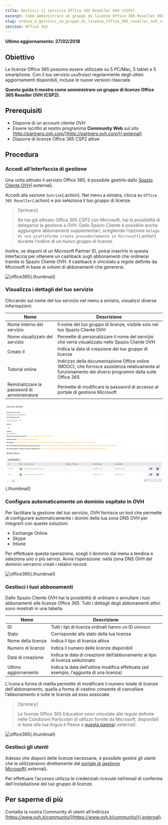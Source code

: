 ```yaml
---
title: Gestisci il servizio Office 365 Reseller OVH (CSP2)
excerpt: Come amministrare un gruppo di licenze Office 365 Reseller OVH (CSP2)
slug: ordina_e_gestisci_un_gruppo_di_licenze_office_365_reseller_ovh_csp2
section: Office 365
---
```


**Ultimo aggiornamento: 27/02/2018**

## Obiettivo

Le licenze Office 365 possono essere utilizzate su 5 PC/Mac, 5 tablet e 5 smartphone. Con il tuo servizio usufruisci regolarmente degli ultimi aggiornamenti disponibili, incluse le nuove versioni rilasciate.

**Questa guida ti mostra come amministrare un gruppo di licenze Office 365 Reseller OVH (CSP2).**

## Prerequisiti
- Disporre di un account cliente OVH
- Essere iscritto al nostro programma **Community Web** sul sito [http://partners.ovh.com/](http://partners.ovh.com/){.external} 
- Disporre di licenze Office 365 CSP2 attive

## Procedura

### Accedi all’interfaccia di gestione

Una volta attivato il servizio Office 365, è possibile gestirlo dallo [Spazio Cliente OVH](https://www.ovh.com/auth/?action=gotomanager&from=https://www.ovh.it/&ovhSubsidiary=it){.external}.

Accedi alla sezione `Sunrise`{.action}. Nel menu a sinistra, clicca su `Office 365 Reseller`{.action} e poi seleziona il tuo gruppo di licenze.

> [!primary]
>
> Se hai già attivato Office 365 CSP2 con Microsoft, hai la possibilità di delegarne la gestione a OVH. Dallo Spazio Cliente è possibile anche aggiungere abbonamenti supplementari, scegliendo l’opzione `Delega di una piattaforma creata precedentemente in Microsoft`{.action} durante l’ordine di un nuovo gruppo di licenze.
>

Inoltre, se disponi di un Microsoft Partner ID, potrai inserirlo in questa interfaccia per ottenere un cashback sugli abbonamenti che ordinerai tramite lo Spazio Cliente OVH. Il cashback è vincolato a regole definite da Microsoft in base ai volumi di abbonamenti che genererai.

![office365](images/sunrise_office365_CSP2.png){.thumbnail}

### Visualizza i dettagli del tuo servizio

Cliccando sul nome del tuo servizio nel menu a sinistra, visualizzi diverse informazioni:

|Nome|Descrizione| 
|---|---| 
|Nome interno del servizio|Il nome del tuo gruppo di licenze, visibile solo nel tuo Spazio Cliente OVH| 
|Nome visualizzato del servizio|Permette di personalizzare il nome del servizio che verrà visualizzato nello Spazio Cliente OVH| 
|Creato il|Indica la data di creazione del tuo gruppo di licenze|Interfaccia di gestione Microsoft|Indica il link del portale Office da cui è possibile gestire gli abbonamenti| 
|Tutorial online|Indirizzo della documentazione Office online (MOOC), che fornisce assistenza relativamente al funzionamento dei diversi programmi della suite Office 365| 
|Reinizializzare la password di amministratore|Permette di modificare la password di accesso al portale di gestione Microsoft|

![office365](images/sunrise_office365_CSP2_services_details.png){.thumbnail}

### Configura automaticamente un dominio ospitato in OVH

Per facilitare la gestione del tuo servizio, OVH fornisce un tool che permette di configurare automaticamente i domini della tua zona DNS OVH per integrarli con queste soluzioni:

- Exchange Online
- Skype
- Intune

Per effettuare questa operazione, scegli il dominio dal menu a tendina e seleziona uno o più servizi. Avvia l’operazione: nella zona DNS OVH del dominio verranno creati i relativi record.

![office365](images/sunrise_office365_CSP2_automatic_domain_configuration.png){.thumbnail}

### Gestisci i tuoi abbonamenti

Dallo Spazio Cliente OVH hai la possibilità di ordinare o annullare i tuoi abbonamenti alle licenze Office 365. Tutti i dettagli degli abbonamenti attivi sono mostrati in una tabella.

|Nome|Descrizione| 
|---|---| 
|ID|Tutti i tipi di licenza ordinati hanno un ID univoco| 
|Stato|Corrisponde allo stato della tua licenza| 
|Nome della licenza|Indica il tipo di licenza attiva| 
|Numero di licenze|Indica il numero delle licenze disponibili| 
|Data di creazione|Indica la data di creazione dell’abbonamento al tipo di licenza selezionato| 
|Ultimo aggiornamento|Indica la data dell’ultima modifica effettuata (ad esempio, l’aggiunta di una licenza)|

L’icona a forma di matita permette di modificare il numero totale di licenze dell'abbonamento, quella a forma di cestino consente di cancellare l’abbonamento e tutte le licenze ad esso associate.

> [!primary]
>
> Le licenze Office 365 Education sono vincolate alle regole definite nelle Condizioni Particolari di utilizzo fornite da Microsoft, disponibili in base alla tua lingua e Paese a [questa pagina](http://www.microsoftvolumelicensing.com/DocumentSearch.aspx?Mode=2&Keyword=AcademicQualEdUserDef){.external}.
>

![office365](images/sunrise_office365_CSP2_Subscribers.png){.thumbnail}

### Gestisci gli utenti

Adesso che disponi delle licenze necessarie, è possibile gestire gli utenti che le utilizzeranno direttamente dal [portale di gestione Microsoft](https://portal.office.com/Admin/Default.aspx){.external}. 

Per effettuare l’accesso utilizza le credenziali ricevute nell’email di conferma dell’installazione del tuo gruppo di licenze. 

## Per saperne di più

Contatta la nostra Community di utenti all’indirizzo [https://www.ovh.it/community/](https://www.ovh.it/community/){.external}.
